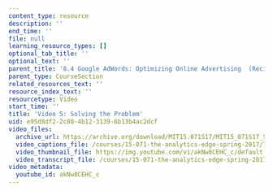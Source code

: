 ```yaml
---
content_type: resource
description: ''
end_time: ''
file: null
learning_resource_types: []
optional_tab_title: ''
optional_text: ''
parent_title: '8.4 Google AdWords: Optimizing Online Advertising  (Recitation)'
parent_type: CourseSection
related_resources_text: ''
resource_index_text: ''
resourcetype: Video
start_time: ''
title: 'Video 5: Solving the Problem'
uid: e95d8df2-2c80-4b12-3139-6b13b4ac2dcf
video_files:
  archive_url: https://archive.org/download/MIT15.071S17/MIT15_071S17_Session_8.4.06_300k.mp4
  video_captions_file: /courses/15-071-the-analytics-edge-spring-2017/7ecd0edadc5c5ab6985f141c296f7a50_akNw8CEHC_c.vtt
  video_thumbnail_file: https://img.youtube.com/vi/akNw8CEHC_c/default.jpg
  video_transcript_file: /courses/15-071-the-analytics-edge-spring-2017/a130f11a52c5735ad18b253f9ef959d1_akNw8CEHC_c.pdf
video_metadata:
  youtube_id: akNw8CEHC_c
---
```

